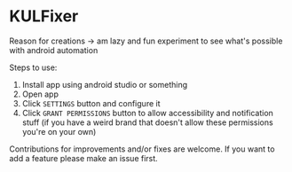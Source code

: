 # KULFixer

Reason for creations -> am lazy and fun experiment to see what's possible with android automation

Steps to use:
1. Install app using android studio or something
2. Open app
3. Click `SETTINGS` button and configure it
4. Click `GRANT PERMISSIONS` button to allow accessibility and notification stuff (if you have a weird brand that doesn't allow these permissions you're on your own)

Contributions for improvements and/or fixes are welcome.
If you want to add a feature please make an issue first.